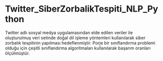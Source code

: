 # Twitter_SiberZorbalikTespiti_NLP_Python
 Twitter adlı sosyal medya uygulamasından elde edilen veriler ile oluşturulmuş veri setinde doğal dil işleme yöntemleri kullanılarak siber zorbalık tespitinin yapılması hedeflenmiştir. Porje bir sınıflandırma problemi olduğu için çeşitli sınıflandırma algoritmaları kullanılarak başarım oranları ölçülmüştür.
